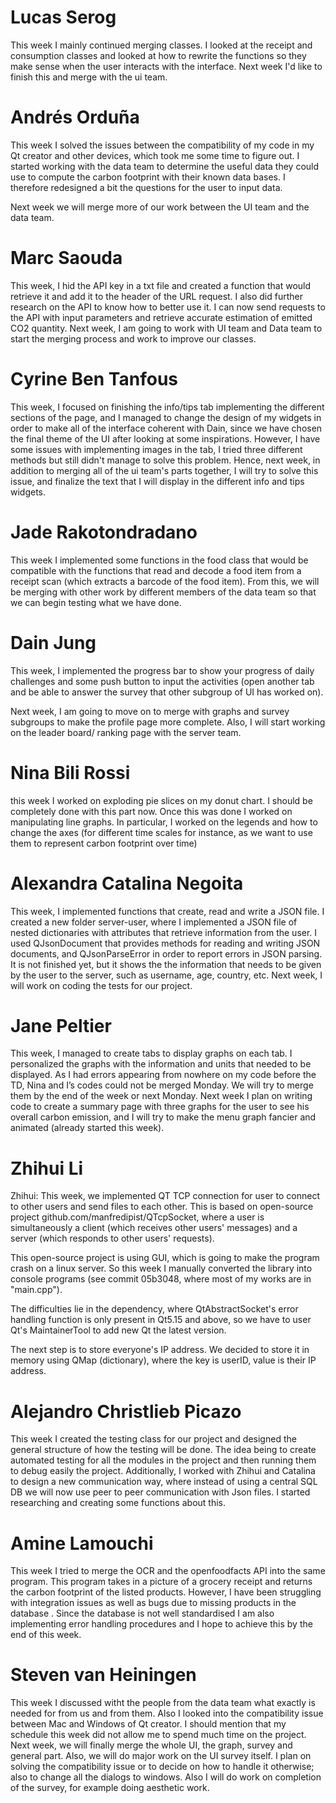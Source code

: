 # Lucas Serog
This week I mainly continued merging classes. I looked at the receipt and consumption classes and looked at how to rewrite the functions so they make sense when the user interacts with the interface. Next week I'd like to finish this and merge with the ui team.

# Andrés Orduña
This week I solved the issues between the compatibility of my code in my Qt creator and other devices, which took me some time to figure out. I started working with the data team to determine the useful data they could use to compute the carbon footprint with their known data bases. I therefore redesigned a bit the questions for the user to input data.

Next week we will merge more of our work between the UI team and the data team.

# Marc Saouda
This week, I hid the API key in a txt file and created a function that would retrieve it and add it to the header of the URL request. I also did further research on the API to know how to better use it. I can now send requests to the API with input parameters and retrieve accurate estimation of emitted CO2 quantity. Next week, I am going to work with UI team and Data team to start the merging process and work to improve our classes.

# Cyrine Ben Tanfous
This week, I focused on finishing the info/tips tab implementing the different sections of the page, and I managed to change the design of my widgets in order to make all of the interface coherent with Dain, since we have chosen the final theme of the UI after looking at some inspirations. However, I have some issues with implementing images in the tab, I tried three different methods but still didn't manage to solve this problem.
Hence, next week, in addition to merging all of the ui team's parts together, I will try to solve this issue, and finalize the text that I will display in the different info and tips widgets.

# Jade Rakotondradano
This week I implemented some functions in the food class that would be compatible with the functions that read and decode a food item from a receipt scan (which extracts a barcode of the food item). From this, we will be merging with other work by different members of the data team so that we can begin testing what we have done.

# Dain Jung
This week, I implemented the progress bar to show your progress of daily challenges and some push button to input the activities (open another tab and be able to answer the survey that other subgroup of UI has worked on).

Next week, I am going to move on to merge with graphs and survey subgroups to make the profile page more complete. Also, I will start working on the leader board/ ranking page with the server team.

# Nina Bili Rossi
this week I worked on exploding pie slices on my donut chart. I should be completely done with this part now. Once this was done I worked on manipulating line graphs. In particular, I worked on the legends and how to change the axes (for different time scales for instance, as we want to use them to represent carbon footprint over time)

# Alexandra Catalina Negoita
This week, I implemented functions that create, read and write a JSON file. I created a new folder server-user, where I implemented a JSON file of nested dictionaries with attributes that retrieve information from the user. I used QJsonDocument that provides methods for reading and writing JSON documents, and QJsonParseError in order to report errors in JSON parsing. It is not finished yet, but it shows the the information that needs to be given by the user to the server, such as username, age, country, etc. Next week, I will work on coding the tests for our project.

# Jane Peltier
This week, I managed to create tabs to display graphs on each tab. I personalized the graphs with the information and units that needed to be displayed. As I had errors appearing from nowhere on my code before the TD, Nina and I’s codes could not be merged Monday. We will try to merge them by the end of the week or next Monday. Next week I plan on writing code to create a summary page with three graphs for the user to see his overall carbon emission, and I will try to make the menu graph fancier and animated (already started this week).

# Zhihui Li
Zhihui:
This week, we implemented QT TCP connection for user to connect to other users and send files to each other. This is based on open-source project github.com/manfredipist/QTcpSocket, where a user is simultaneously a client (which receives other users' messages) and a server (which responds to other users' requests).

This open-source project is using GUI, which is going to make the program crash on a linux server. So this week I manually converted the library into console programs (see commit 05b3048, where most of my works are in "main.cpp").

The difficulties lie in the dependency, where QtAbstractSocket's error handling function is only present in Qt5.15 and above, so we have to user Qt's MaintainerTool to add new Qt the latest version.

The next step is to store everyone's IP address. We decided to store it in memory using QMap (dictionary), where the key is userID, value is their IP address.


# Alejandro Christlieb Picazo 
This week I created the testing class for our project and designed the general structure of how the testing will be done. The idea being to create automated testing for all the modules in the project and then running them to debug easily the project. Additionally, I worked with Zhihui and Catalina to design a new communication way, where instead of using a central SQL DB we will now use peer to peer communication with Json files. I started researching and creating some functions about this.

# Amine Lamouchi 
This week I tried to merge the OCR and the openfoodfacts API into the same program. This program takes in a picture of a grocery receipt and returns the carbon footprint of the listed products. However, I have been struggling with integration issues as well as bugs due to missing products in the database . Since the database is not well standardised I am also implementing error handling procedures and I hope to achieve this by the end of this week. 

# Steven van Heiningen 
This week I discussed witht the people from the data team what exactly is needed for from us and from them. Also I looked into the compatibility issue between Mac and Windows of Qt creator. I should mention that my schedule this week did not allow me to spend much time on the project.
Next week, we will finally merge the whole UI, the graph, survey and general part. Also, we will do major work on the UI survey itself. I plan on solving the compatibility issue or to decide on how to handle it otherwise; also to change all the dialogs to windows. Also I will do work on completion of the survey, for example doing aesthetic work.
